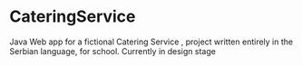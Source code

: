 # CateringService
Java Web app for a fictional Catering Service , project written entirely in the Serbian language, for school. 
Currently in design stage
